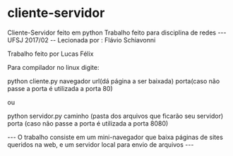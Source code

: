 # cliente-servidor
Cliente-Servidor feito em python
Trabalho feito para disciplina de redes --- UFSJ 2017/02 -- Lecionada por : Flávio Schiavonni

Trabalho feito por Lucas Félix


Para compilador no linux digite:

python cliente.py navegador url(dá página a ser baixada) porta(caso não passe a porta é utilizada a porta 80)


ou 

python servidor.py caminho (pasta dos arquivos que ficarão seu servidor) porta (caso não passe a porta é utilizada a porta 8080)

--- O trabalho consiste em um mini-navegador que baixa páginas de sites queridos na web, e um servidor local para envio de arquivos ---

